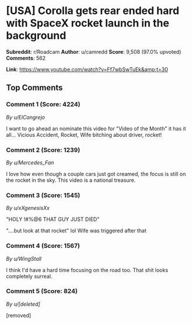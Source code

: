 # [USA] Corolla gets rear ended hard with SpaceX rocket launch in the background

**Subreddit**: r/Roadcam
**Author**: u/camredd
**Score**: 9,508 (97.0% upvoted)
**Comments**: 562

**Link**: https://www.youtube.com/watch?v=Ff7wbSwTuEk&amp;t=30

## Top Comments

### Comment 1 (Score: 4224)
*By u/ElCangrejo*

I want to go ahead an nominate this video for "Video of the Month" it has it all... Vicious Accident, Rocket, Wife bitching about driver, rocket!

### Comment 2 (Score: 1239)
*By u/Mercedes_Fan*

I love how even though a couple cars just got creamed, the focus is still on the rocket in the sky. This video is a national treasure. 

### Comment 3 (Score: 1545)
*By u/xXgenesisXx*

"HOLY !#%@6 THAT GUY JUST DIED"





"....but look at that rocket" lol 
Wife was triggered after that 

### Comment 4 (Score: 1567)
*By u/WingStall*

I think I'd have a hard time focusing on the road too. That shit looks completely surreal.

### Comment 5 (Score: 824)
*By u/[deleted]*

[removed]

